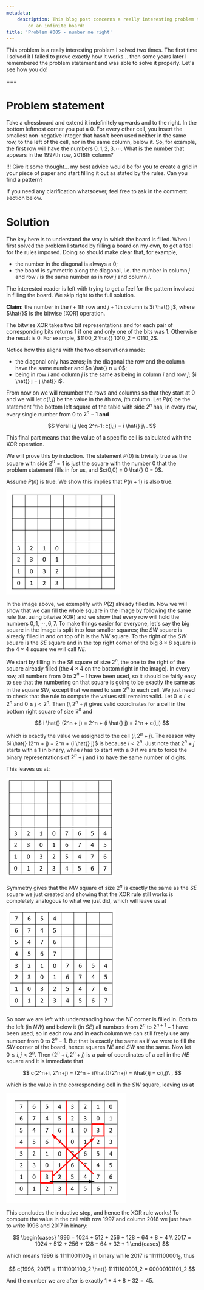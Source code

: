 ```yaml
---
metadata:
    description: This blog post concerns a really interesting problem that takes place
        on an infinite board!
title: 'Problem #005 - number me right'
---
```


This problem is a really interesting problem I solved two times. The first time I solved it I failed to prove exactly how it works... then some years later I remembered the problem statement and was able to solve it properly. Let's see how you do!

===


# Problem statement

Take a chessboard and extend it indefinitely upwards and to the right. In the bottom leftmost corner you put a $0$. For every other cell, you insert the smallest non-negative integer that hasn't been used neither in the same row, to the left of the cell, nor in the same column, below it. So, for example, the first row will have the numbers $0, 1, 2, 3, \cdots$. What is the number that appears in the $1997$th row, $2018$th column?

!!! Give it some thought... my best advice would be for you to create a grid in your piece of paper and start filling it out as stated by the rules. Can you find a pattern?

If you need any clarification whatsoever, feel free to ask in the comment section below.


# Solution

The key here is to understand the way in which the board is filled. When I first solved the problem I started by filling a board on my own, to get a feel for the rules imposed. Doing so should make clear that, for example,

 - the number in the diagonal is always a $0$;
 - the board is symmetric along the diagonal, i.e. the number in column $j$ and row $i$ is the same number as in row $j$ and column $i$.

The interested reader is left with trying to get a feel for the pattern involved in filling the board. We skip right to the full solution.

**Claim:** the number in the $i+1$th row and $j+1$th column is $i \hat{} j$, where $\hat{}$ is the bitwise [XOR] operation.

The bitwise XOR takes two bit representations and for each pair of corresponding bits returns $1$ if one and only one of the bits was $1$. Otherwise the result is $0$. For example, $1100_2 \hat{} 1010_2 = 0110_2$.

Notice how this aligns with the two observations made:

 - the diagonal only has zeros; in the diagonal the row and the column have the same number and $n \hat{} n = 0$;
 - being in row $i$ and column $j$ is the same as being in column $i$ and row $j$; $i \hat{} j = j \hat{} i$.

From now on we will renumber the rows and columns so that they start at $0$ and we will let $c(i,j)$ be the value in the $i$th row, $j$th column. Let $P(n)$ be the statement "the bottom left square of the table with side $2^n$ has, in every row, every single number from $0$ to $2^n -1$ **and**

$$
    \forall i,j \leq 2^n-1: c(i,j) = i \hat{} j\ .
$$

This final part means that the value of a specific cell is calculated with the XOR operation.

We will prove this by induction. The statement $P(0)$ is trivially true as the square with side $2^0 = 1$ is just the square with the number $0$ that the problem statement fills in for us, and $c(0,0) = 0 \hat{} 0 = 0$.

Assume $P(n)$ is true. We show this implies that $P(n+1)$ is also true.

![A 4 by 4 square already filled in](nmr_1.webp)

In the image above, we exemplify with $P(2)$ already filled in. Now we will show that we can fill the whole square in the image by following the same rule (i.e. using bitwise XOR) and we show that every row will hold the numbers $0, 1, \cdots, 6, 7$. To make things easier for everyone, let's say the big square in the image is split into four smaller squares; the $SW$ square is already filled in and on top of it is the $NW$ square. To the right of the $SW$ square is the $SE$ square and in the top right corner of the big $8 \times 8$ square is the $4 \times 4$ square we will call $NE$.

We start by filling in the $SE$ square of size $2^n$, the one to the right of the square already filled (the $4 \times 4$ on the bottom right in the image). In every row, all numbers from $0$ to $2^n - 1$ have been used, so it should be fairly easy to see that the numbering on that square is going to be exactly the same as in the square $SW$, except that we need to sum $2^n$ to each cell. We just need to check that the rule to compute the values still remains valid. Let $0 \leq i < 2^n$ and $0 \leq j < 2^n$. Then $(i, 2^n+j)$ gives valid coordinates for a cell in the bottom right square of size $2^n$ and

$$
    i \hat{} (2^n + j) = 2^n +  (i \hat{} j) = 2^n + c(i,j)
$$

which is exactly the value we assigned to the cell $(i, 2^n + j)$. The reason why $i \hat{} (2^n + j) = 2^n + (i \hat{} j)$ is because $i < 2^n$. Just note that $2^n + j$ starts with a $1$ in binary, while $i$ has to start with a $0$ if we are to force the binary representations of $2^n + j$ and $i$ to have the same number of digits.

This leaves us at:

![A 4 by 8 rectangle filled in](nmr_2.webp)

Symmetry gives that the $NW$ square of size $2^n$ is exactly the same as the $SE$ square we just created and showing that the XOR rule still works is completely analogous to what we just did, which will leave us at

![An L shaped region filled in](nmr_3.webp)

So now we are left with understanding how the $NE$ corner is filled in. Both to the left (in $NW$) and below it (in $SE$) all numbers from $2^n$ to $2^{n+1}-1$ have been used, so in each row and in each column we can still freely use any number from $0$ to $2^n - 1$. But that is exactly the same as if we were to fill the $SW$ corner of the board, hence squares $NE$ and $SW$ are the same. Now let $0 \leq i, j < 2^n$. Then $(2^n + i, 2^n + j)$ is a pair of coordinates of a cell in the $NE$ square and it is immediate that

$$
    c(2^n+i, 2^n+j) = (2^n + i)\hat{}(2^n+j) = i\hat{}j = c(i,j)\ ,
$$

which is the value in the corresponding cell in the $SW$ square, leaving us at

![The 8 by 8 square filled in](nmr_4.webp)

This concludes the inductive step, and hence the XOR rule works! To compute the value in the cell with row $1997$ and column $2018$ we just have to write $1996$ and $2017$ in binary:

$$
    \begin{cases}
        1996 = 1024 + 512 + 256 + 128 + 64 + 8 + 4 \\
        2017 = 1024 + 512 + 256 + 128 + 64 + 32 + 1
    \end{cases}
$$

which means $1996$ is $11111001100_2$ in binary while $2017$ is $11111100001_2$, thus

$$
    c(1996, 2017) = 11111001100_2 \hat{} 11111100001_2 = 00000101101_2
$$

And the number we are after is exactly $1 + 4 + 8 + 32 = 45$.
